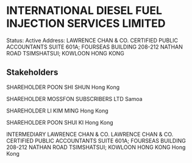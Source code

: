 # INTERNATIONAL DIESEL FUEL INJECTION SERVICES LIMITED
Status: Active
Address: LAWRENCE CHAN & CO. CERTIFIED PUBLIC ACCOUNTANTS SUITE 601A; FOURSEAS BUILDING 208-212 NATHAN ROAD TSIMSHATSUI; KOWLOON HONG KONG

## Stakeholders
SHAREHOLDER
POON SHI SHUN
Hong Kong


SHAREHOLDER
MOSSFON SUBSCRIBERS LTD
Samoa


SHAREHOLDER
LI KIM MING
Hong Kong


SHAREHOLDER
POON SHUI KI
Hong Kong


INTERMEDIARY
LAWRENCE CHAN & CO.
LAWRENCE CHAN & CO. CERTIFIED PUBLIC ACCOUNTANTS SUITE 601A; FOURSEAS BUILDING 208-212 NATHAN ROAD TSIMSHATSUI; KOWLOON HONG KONG
Hong Kong



